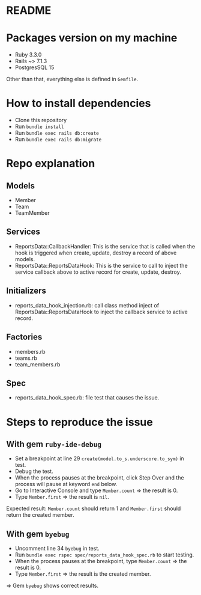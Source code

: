 # README

# Packages version on my machine

* Ruby 3.3.0
* Rails ~> 7.1.3
* PostgresSQL 15

Other than that, everything else is defined in `Gemfile`.

# How to install dependencies

* Clone this repository
* Run `bundle install`
* Run `bundle exec rails db:create`
* Run `bundle exec rails db:migrate`

# Repo explanation

## Models

* Member
* Team
* TeamMember

## Services

* ReportsData::CallbackHandler: This is the service that is called when the hook is triggered when create, update, destroy a record of above models.
* ReportsData::ReportsDataHook: This is the service to call to inject the service callback above to active record for create, update, destroy.

## Initializers

* reports_data_hook_injection.rb: call class method inject of ReportsData::ReportsDataHook to inject the callback service to active record.

## Factories

* members.rb
* teams.rb
* team_members.rb

## Spec

* reports_data_hook_spec.rb: file test that causes the issue.

# Steps to reproduce the issue

## With gem `ruby-ide-debug`

* Set a breakpoint at line 29 `create(model.to_s.underscore.to_sym)` in test.
* Debug the test.
* When the process pauses at the breakpoint, click Step Over and the process will pause at keyword `end` below.
* Go to Interactive Console and type `Member.count` => the result is 0.
* Type `Member.first` => the result is `nil`.

Expected result: `Member.count` should return 1 and `Member.first` should return the created member.

## With gem `byebug`

* Uncomment line 34 `byebug` in test.
* Run `bundle exec rspec spec/reports_data_hook_spec.rb` to start testing.
* When the process pauses at the breakpoint, type `Member.count` => the result is 0.
* Type `Member.first` => the result is the created member.

=> Gem `byebug` shows correct results.